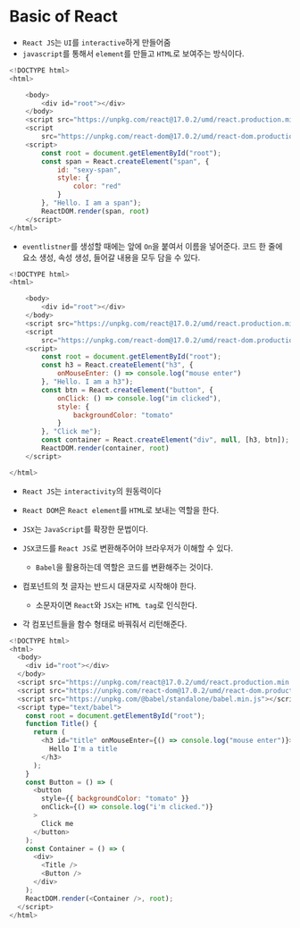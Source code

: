 # Basic of React

- `React JS`는 `UI`를 `interactive`하게 만들어줌
- `javascript`를 통해서 `element`를 만들고 `HTML`로 보여주는 방식이다.

```js
<!DOCTYPE html>
<html>

    <body>
        <div id="root"></div>
    </body>
    <script src="https://unpkg.com/react@17.0.2/umd/react.production.min.js"></script>
    <script
        src="https://unpkg.com/react-dom@17.0.2/umd/react-dom.production.min.js"></script>
    <script>
        const root = document.getElementById("root");
        const span = React.createElement("span", {
            id: "sexy-span",
            style: {
                color: "red"
            }
        }, "Hello. I am a span");
        ReactDOM.render(span, root)
    </script>
</html>
```

- `eventlistner`를 생성할 때에는 앞에 `On`을 붙여서 이름을 넣어준다. 코드 한 줄에 요소 생성, 속성 생성, 들어갈 내용을 모두 담을 수 있다.

```js
<!DOCTYPE html>
<html>

    <body>
        <div id="root"></div>
    </body>
    <script src="https://unpkg.com/react@17.0.2/umd/react.production.min.js"></script>
    <script
        src="https://unpkg.com/react-dom@17.0.2/umd/react-dom.production.min.js"></script>
    <script>
        const root = document.getElementById("root");
        const h3 = React.createElement("h3", {
            onMouseEnter: () => console.log("mouse enter")
        }, "Hello. I am a h3");
        const btn = React.createElement("button", {
            onClick: () => console.log("im clicked"),
            style: {
                backgroundColor: "tomato"
            }
        }, "Click me");
        const container = React.createElement("div", null, [h3, btn]);
        ReactDOM.render(container, root)
    </script>

</html>
```

- `React JS`는 `interactivity`의 원동력이다
- `React DOM`은 `React element`를 `HTML`로 보내는 역할을 한다.

- `JSX`는 `JavaScript`를 확장한 문법이다.

- `JSX`코드를 `React JS`로 변환해주어야 브라우저가 이해할 수 있다.
  - `Babel`을 활용하는데 역할은 코드를 변환해주는 것이다.

- 컴포넌트의 첫 글자는 반드시 대문자로 시작해야 한다.
  - 소문자이면 `React`와 `JSX`는 `HTML tag`로 인식한다.
- 각 컴포넌트들을 함수 형태로 바꿔줘서 리턴해준다.

```js
<!DOCTYPE html>
<html>
  <body>
    <div id="root"></div>
  </body>
  <script src="https://unpkg.com/react@17.0.2/umd/react.production.min.js"></script>
  <script src="https://unpkg.com/react-dom@17.0.2/umd/react-dom.production.min.js"></script>
  <script src="https://unpkg.com/@babel/standalone/babel.min.js"></script>
  <script type="text/babel">
    const root = document.getElementById("root");
    function Title() {
      return (
        <h3 id="title" onMouseEnter={() => console.log("mouse enter")}>
          Hello I'm a title
        </h3>
      );
    }
    const Button = () => (
      <button
        style={{ backgroundColor: "tomato" }}
        onClick={() => console.log("i'm clicked.")}
      >
        Click me
      </button>
    );
    const Container = () => (
      <div>
        <Title />
        <Button />
      </div>
    );
    ReactDOM.render(<Container />, root);
  </script>
</html>
```

